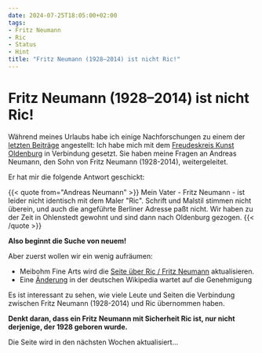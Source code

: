 ```yaml
---
date: 2024-07-25T18:05:00+02:00
tags:
- Fritz Neumann
- Ric
- Status
- Hint
title: "Fritz Neumann (1928–2014) ist nicht Ric!"
---
```


# Fritz Neumann (1928–2014) ist nicht Ric!

Während meines Urlaubs habe ich einige Nachforschungen zu einem der [letzten Beiträge](/de/post/new-fritz-neumann-biography/) angestellt: Ich habe mich mit dem [Freudeskreis Kunst Oldenburg](https://freundeskreis-kunst.de/?kuenstler_oldenburg=neumann-fritz) in Verbindung gesetzt. Sie haben meine Fragen an Andreas Neumann, den Sohn von Fritz Neumann (1928-2014), weitergeleitet.

Er hat mir die folgende Antwort geschickt:

{{< quote from="Andreas Neumann" >}}
Mein Vater - Fritz Neumann - ist leider nicht identisch mit dem Maler "Ric". Schrift und Malstil stimmen nicht überein, und auch die angeführte Berliner Adresse paßt nicht. Wir haben zu der Zeit in Ohlenstedt gewohnt und sind dann nach Oldenburg gezogen.
{{< /quote >}}

**Also beginnt die Suche von neuem!**

Aber zuerst wollen wir ein wenig aufräumen:
* Meibohm Fine Arts wird die [Seite über Ric / Fritz Neumann](https://www.meibohmfinearts.com/artists/details/2873) aktualisieren.
* Eine [Änderung](https://de.wikipedia.org/w/index.php?title=Fritz_Neumann&oldid=229488522&diff=cur) in der deutschen Wikipedia wartet auf die Genehmigung

Es ist interessant zu sehen, wie viele Leute und Seiten die Verbindung zwischen Fritz Neumann (1928-2014) und Ric übernommen haben.

**Denkt daran, dass ein Fritz Neumann mit Sicherheit Ric ist, nur nicht derjenige, der 1928 geboren wurde.**

Die Seite wird in den nächsten Wochen aktualisiert...
